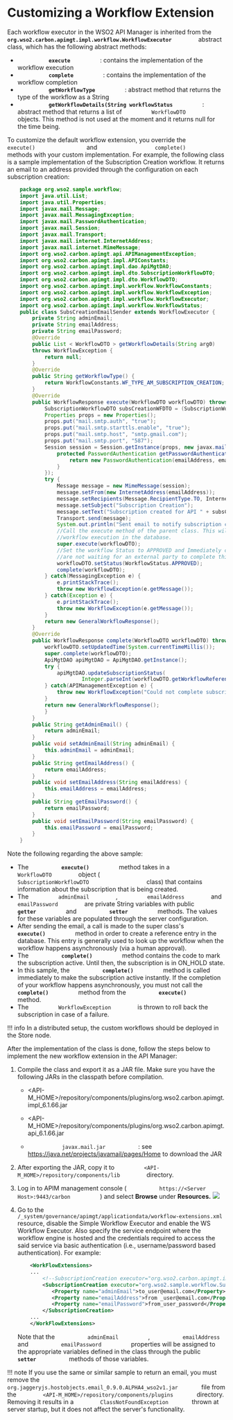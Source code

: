 # Customizing a Workflow Extension

Each workflow executor in the WSO2 API Manager is inherited from the **`          org.wso2.carbon.apimgt.impl.workflow.WorkflowExecutor         `** abstract class, which has the following abstract methods:

-   **`           execute          `** : contains the implementation of the workflow execution
-   **`           complete          `** : contains the implementation of the workflow completion
-   **`           getWorkflowType          `** : abstract method that returns the type of the workflow as a String
-   **`           getWorkflowDetails(String workflowStatus          `** : abstract method that returns a list of `          WorkflowDTO         ` objects. This method is not used at the moment and it returns null for the time being.

To customize the default workflow extension, you override the `                   execute()                 ` and `                   complete()                 ` methods with your custom implementation. For example, the following class is a sample implementation of the Subscription Creation workflow. It returns an email to an address provided through the configuration on each subscription creation:

``` java
    package org.wso2.sample.workflow;
    import java.util.List;
    import java.util.Properties;
    import javax.mail.Message;
    import javax.mail.MessagingException;
    import javax.mail.PasswordAuthentication;
    import javax.mail.Session;
    import javax.mail.Transport;
    import javax.mail.internet.InternetAddress;
    import javax.mail.internet.MimeMessage;
    import org.wso2.carbon.apimgt.api.APIManagementException;
    import org.wso2.carbon.apimgt.impl.APIConstants;
    import org.wso2.carbon.apimgt.impl.dao.ApiMgtDAO;
    import org.wso2.carbon.apimgt.impl.dto.SubscriptionWorkflowDTO;
    import org.wso2.carbon.apimgt.impl.dto.WorkflowDTO;
    import org.wso2.carbon.apimgt.impl.workflow.WorkflowConstants;
    import org.wso2.carbon.apimgt.impl.workflow.WorkflowException;
    import org.wso2.carbon.apimgt.impl.workflow.WorkflowExecutor;
    import org.wso2.carbon.apimgt.impl.workflow.WorkflowStatus;
    public class SubsCreationEmailSender extends WorkflowExecutor {
        private String adminEmail;
        private String emailAddress;
        private String emailPassword;
        @Override
        public List < WorkflowDTO > getWorkflowDetails(String arg0)
        throws WorkflowException {
            return null;
        }
        @Override
        public String getWorkflowType() {
            return WorkflowConstants.WF_TYPE_AM_SUBSCRIPTION_CREATION;
        }
        @Override
        public WorkflowResponse execute(WorkflowDTO workflowDTO) throws WorkflowException {
            SubscriptionWorkflowDTO subsCreationWFDTO = (SubscriptionWorkflowDTO) workflowDTO;
            Properties props = new Properties();
            props.put("mail.smtp.auth", "true");
            props.put("mail.smtp.starttls.enable", "true");
            props.put("mail.smtp.host", "smtp.gmail.com");
            props.put("mail.smtp.port", "587");
            Session session = Session.getInstance(props, new javax.mail.Authenticator() {
                protected PasswordAuthentication getPasswordAuthentication() {
                    return new PasswordAuthentication(emailAddress, emailPassword);
                }
            });
            try {
                Message message = new MimeMessage(session);
                message.setFrom(new InternetAddress(emailAddress));
                message.setRecipients(Message.RecipientType.TO, InternetAddress.parse(adminEmail));
                message.setSubject("Subscription Creation");
                message.setText("Subscription created for API " + subsCreationWFDTO.getApiName() + " using Application " + subsCreationWFDTO.getApplicationName() + " by user " + subsCreationWFDTO.getSubscriber());
                Transport.send(message);
                System.out.println("Sent email to notify subscription creation");
                //Call the execute method of the parent class. This will create a reference for the
                //workflow execution in the database.
                super.execute(workflowDTO);
                //Set the workflow Status to APPROVED and Immediately complete the workflow since we
                //are not waiting for an external party to complete this.
                workflowDTO.setStatus(WorkflowStatus.APPROVED);
                complete(workflowDTO);
            } catch(MessagingException e) {
                e.printStackTrace();
                throw new WorkflowException(e.getMessage());
            } catch(Exception e) {
                e.printStackTrace();
                throw new WorkflowException(e.getMessage());
            }
            return new GeneralWorkflowResponse();
        }
        @Override
        public WorkflowResponse complete(WorkflowDTO workflowDTO) throws WorkflowException {
            workflowDTO.setUpdatedTime(System.currentTimeMillis());
            super.complete(workflowDTO);
            ApiMgtDAO apiMgtDAO = ApiMgtDAO.getInstance();
            try {
                apiMgtDAO.updateSubscriptionStatus(
                        Integer.parseInt(workflowDTO.getWorkflowReference()), APIConstants.SubscriptionStatus.UNBLOCKED);
            } catch(APIManagementException e) {
                throw new WorkflowException("Could not complete subscription creation workflow", e);
            }
            return new GeneralWorkflowResponse();
            }
        }
        public String getAdminEmail() {
            return adminEmail;
        }
        public void setAdminEmail(String adminEmail) {
            this.adminEmail = adminEmail;
        }
        public String getEmailAddress() {
            return emailAddress;
        }
        public void setEmailAddress(String emailAddress) {
            this.emailAddress = emailAddress;
        }
        public String getEmailPassword() {
            return emailPassword;
        }
        public void setEmailPassword(String emailPassword) {
            this.emailPassword = emailPassword;
        }
    }
```

Note the following regarding the above sample:

-   The **`           execute()          `** method takes in a `          WorkflowDTO         ` object ( `                     SubscriptionWorkflowDTO                   ` class) that contains information about the subscription that is being created.
-   The `          adminEmail         ` , `          emailAddress         ` and `          emailPassword         ` are private String variables with public **`           getter          `** and **`           setter          `** methods. The values for these variables are populated through the server configuration.
-   After sending the email, a call is made to the super class's **`           execute()          `** method in order to create a reference entry in the database. This entry is generally used to look up the workflow when the workflow happens asynchronously (via a human approval).
-   The **`           complete()          `** method contains the code to mark the subscription active. Until then, the subscription is in ON\_HOLD state.
-   In this sample, the **`           complete()          `** method is called immediately to make the subscription active instantly. If the completion of your workflow happens asynchronously, you must not call the **`           complete()          `** method from the **`           execute()          `** method.
-   The `          WorkflowException         ` is thrown to roll back the subscription in case of a failure.

!!! info
In a distributed setup, the custom workflows should be deployed in the Store node.


After the implementation of the class is done, follow the steps below to implement the new workflow extension in the API Manager:

1.  Compile the class and export it as a JAR file. Make sure you have the following JARs in the classpath before compilation.
    -   <API-M_HOME>/repository/components/plugins/org.wso2.carbon.apimgt.impl_6.1.66.jar

    -   <API-M_HOME>/repository/components/plugins/org.wso2.carbon.apimgt.api_6.1.66.jar

    -   `            javax.mail.jar           ` : see <https://java.net/projects/javamail/pages/Home> to download the JAR

2.  After exporting the JAR, copy it to `          <API-M_HOME>/repository/components/lib         ` directory.
3.  Log in to APIM management console ( `           https://<Server Host>:9443/carbon          ` ) and select **Browse** under **Resources.**
    **![](attachments/103334715/103334716.png)**

4.  Go to the `           /_system/governance/apimgt/applicationdata/workflow-extensions.xml          ` resource, disable the Simple Workflow Executor and enable the WS Workflow Executor. Also specify the service endpoint where the workflow engine is hosted and the credentials required to access the said service via basic authentication (i.e., username/password based authentication). For example:

    ``` xml
        <WorkFlowExtensions>
        ...
            <!--SubscriptionCreation executor="org.wso2.carbon.apimgt.impl.workflow.SubscriptionCreationSimpleWorkflowExecutor"/-->
            <SubscriptionCreation executor="org.wso2.sample.workflow.SubsCreationEmailSender">
               <Property name="adminEmail">to_user@email.com</Property>
               <Property name="emailAddress">from _user@email.com</Property>
               <Property name="emailPassword">from_user_password</Property>
            </SubscriptionCreation>
        ...
        </WorkFlowExtensions>
    ```

    Note that the `           adminEmail          ` , `           emailAddress          ` and `           emailPassword          ` properties will be assigned to the appropriate variables defined in the class through the public **`            setter           `** methods of those variables.

!!! note
If you use the same or similar sample to return an email, you must remove the `         org.jaggeryjs.hostobjects.email_0.9.0.ALPHA4_wso2v1.jar        ` file from the `         <API-M_HOME>/repository/components/plugins        ` directory. Removing it results in a `         ClassNotFoundException        ` thrown at server startup, but it does not affect the server's functionality.


